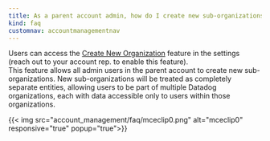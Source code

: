 ```yaml
---
title: As a parent account admin, how do I create new sub-organizations?
kind: faq
customnav: accountmanagementnav
---
```


Users can access the [Create New Organization](/account_management/multi_account) feature in the settings (reach out to your account rep. to enable this feature).  
This feature allows all admin users in the parent account to create new sub-organizations. New sub-organizations will be treated as completely separate entities, allowing users to be part of multiple Datadog organizations, each with data accessible only to users within those organizations.

{{< img src="account_management/faq/mceclip0.png" alt="mceclip0" responsive="true" popup="true">}}
